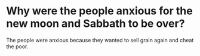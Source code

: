 # Why were the people anxious for the new moon and Sabbath to be over?

The people were anxious because they wanted to sell grain again and cheat the poor.
